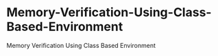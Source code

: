 # Memory-Verification-Using-Class-Based-Environment
Memory Verification Using Class Based Environment
